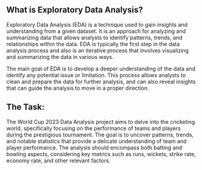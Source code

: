 ## What is Exploratory Data Analysis?

Exploratory Data Analysis (EDA) is a technique used to gain insights and understanding from a given dataset. It is an approach for analyzing and summarizing data that allows analysts to identify patterns, trends, and relationships within the data. EDA is typically the first step in the data analysis process and also is an iterative process that involves visualizing and summarizing the data in various ways.

The main goal of EDA is to develop a deeper understanding of the data and identify any potential issue or limitation. This process allows analysts to clean and prepare the data for further analysis, and can also reveal insights that can guide the analysis to move in a proper direction.

## The Task:
The World Cup 2023 Data Analysis project aims to delve into the cricketing world, specifically focusing
on the performance of teams and players during the prestigious tournament. The goal is to uncover patterns, trends, and notable statistics that provide a delicate understanding of team
and player performance. The analysis should encompass both batting and bowling aspects, considering
key metrics such as runs, wickets, strike rate, economy rate, and other relevant factors.
